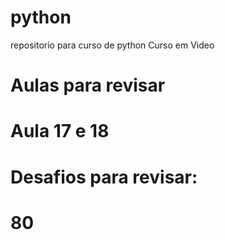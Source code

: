 # python
 repositorio para curso de python Curso em Video

# Aulas para revisar
# Aula 17 e 18

# Desafios para revisar:
# 80



